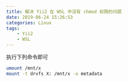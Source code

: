 ```yaml
---
title: 解决 Yii2 在 WSL 中没有 chmod 权限的问题
date: 2019-06-24 15:26:53
categories: Linux
tags:
    - Yii2
    - WSL
---
```

执行下列命令即可

```bash
umount /mnt/x
mount -t drvfs X: /mnt/x -o metadata
```
